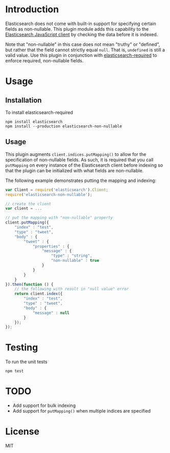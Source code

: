# Introduction

Elasticsearch does not come with built-in support for specifying certain fields as non-nullable.
This plugin module adds this capability to the [Elasticsearch JavaScript client](https://github.com/elasticsearch/elasticsearch-js) by checking the data before it is indexed.

Note that "non-nullable" in this case does not mean "truthy" or "defined", but rather that the field cannot strictly equal `null`. That is, `undefined` is still a valid value.
Use this plugin in conjunction with [elasticsearch-required](https://github.com/mazira/elasticsearch-required) to enforce required, non-nullable fields.

# Usage
## Installation
To install elasticsearch-required

    npm install elasticsearch
    npm install --production elasticsearch-non-nullable

## Usage
This plugin augments `client.indices.putMapping()` to allow for the specification of non-nullable fields. As such, it is required that you call `putMapping` on every instance of the Elasticsearch client before indexing so that the plugin can be initialized with what fields are non-nullable.

The following example demonstrates putting the mapping and indexing:
````javascript
var Client = require('elasticsearch').Client;
require('elasticsearch-non-nullable');

// create the client
var client = ...

// put the mapping with "non-nullable" property
client.putMapping({
	"index" : "test",
	"type" : "tweet",
	"body" : {
		"tweet" : {
			"properties" : {
				"message" : {
					"type" : "string",
					"non-nullable" : true
				}
			}
		}
	}
}).then(function () {
	// the following with result in "null value" error
	return client.index({
		"index" : "test",
		"type" : "tweet",
		"body" : {
			"message" : null
		}
	});
});
````

# Testing
To run the unit tests

	npm test

# TODO
- Add support for bulk indexing
- Add support for `putMapping()` when multiple indices are specified

# License
MIT